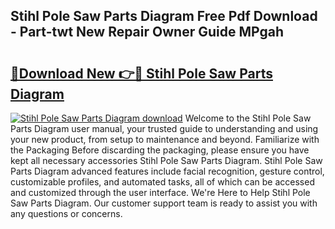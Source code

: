 ## Stihl Pole Saw Parts Diagram Free Pdf Download - Part-twt New Repair Owner Guide MPgah

# <h2><a href="http://dflq7u.blite.top/?on=Stihl+Pole+Saw+Parts+Diagram">🔗Download New 👉🔴 Stihl Pole Saw Parts Diagram</a></h2>

[![Stihl Pole Saw Parts Diagram download](https://i.imgur.com/lujVjoI.png)](http://dflq7u.blite.top/?on=Stihl+Pole+Saw+Parts+Diagram)
Welcome to the Stihl Pole Saw Parts Diagram user manual, your trusted guide to understanding and using your new product, from setup to maintenance and beyond. Familiarize with the Packaging Before discarding the packaging, please ensure you have kept all necessary accessories Stihl Pole Saw Parts Diagram. Stihl Pole Saw Parts Diagram advanced features include facial recognition, gesture control, customizable profiles, and automated tasks, all of which can be accessed and customized through the user interface. We're Here to Help Stihl Pole Saw Parts Diagram. Our customer support team is ready to assist you with any questions or concerns.
